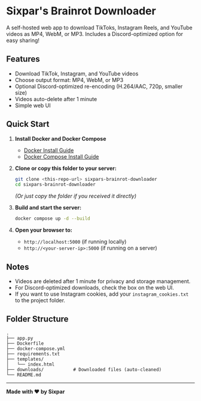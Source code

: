 # Sixpar's Brainrot Downloader

A self-hosted web app to download TikToks, Instagram Reels, and YouTube videos as MP4, WebM, or MP3. Includes a Discord-optimized option for easy sharing!

## Features
- Download TikTok, Instagram, and YouTube videos
- Choose output format: MP4, WebM, or MP3
- Optional Discord-optimized re-encoding (H.264/AAC, 720p, smaller size)
- Videos auto-delete after 1 minute
- Simple web UI

## Quick Start

1. **Install Docker and Docker Compose**
   - [Docker Install Guide](https://docs.docker.com/get-docker/)
   - [Docker Compose Install Guide](https://docs.docker.com/compose/install/)

2. **Clone or copy this folder to your server:**
   ```sh
   git clone <this-repo-url> sixpars-brainrot-downloader
   cd sixpars-brainrot-downloader
   ```
   *(Or just copy the folder if you received it directly)*

3. **Build and start the server:**
   ```sh
   docker compose up -d --build
   ```

4. **Open your browser to:**
   - `http://localhost:5000` (if running locally)
   - `http://<your-server-ip>:5000` (if running on a server)

## Notes
- Videos are deleted after 1 minute for privacy and storage management.
- For Discord-optimized downloads, check the box on the web UI.
- If you want to use Instagram cookies, add your `instagram_cookies.txt` to the project folder.

## Folder Structure
```
.
├── app.py
├── Dockerfile
├── docker-compose.yml
├── requirements.txt
├── templates/
│   └── index.html
├── downloads/           # Downloaded files (auto-cleaned)
└── README.md
```

---

**Made with ❤️ by Sixpar** 